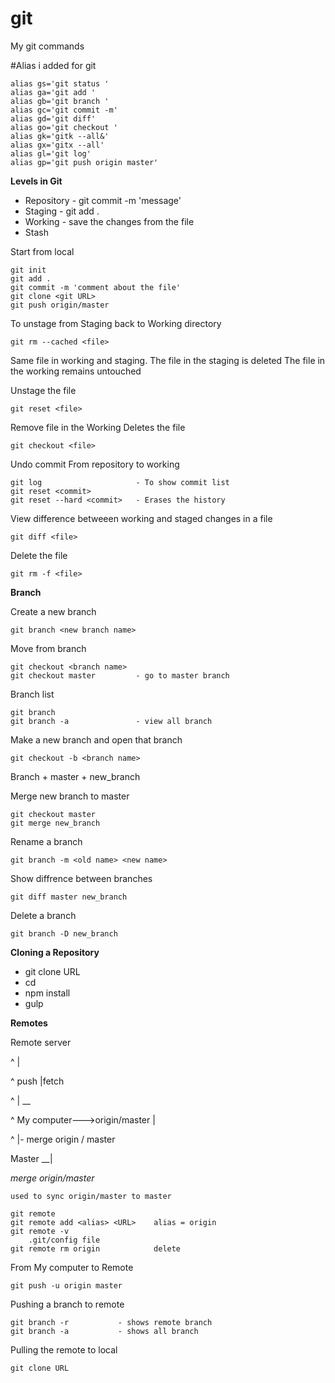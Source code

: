# git
My git commands

#Alias i added for git

    alias gs='git status '
    alias ga='git add '
    alias gb='git branch '
    alias gc='git commit -m'
    alias gd='git diff'
    alias go='git checkout '
    alias gk='gitk --all&'
    alias gx='gitx --all'
    alias gl='git log'
    alias gp='git push origin master'

**Levels in Git**

+ Repository        - git commit -m 'message'
+ Staging           - git add .
+ Working           - save the changes from the file
+ Stash

Start from local

    git init
    git add . 
    git commit -m 'comment about the file'
    git clone <git URL>
    git push origin/master

To unstage from Staging back to Working directory

    git rm --cached <file>

Same file in working and staging. 
The file in the staging is deleted
The file in the working remains untouched

Unstage the file

    git reset <file>

Remove file in the Working
Deletes the file 
    
    git checkout <file>

Undo commit
From repository to working

    git log                     - To show commit list
    git reset <commit>
    git reset --hard <commit>   - Erases the history

View difference betweeen working and staged changes in a file

    git diff <file>

Delete the file

    git rm -f <file>

**Branch**

Create a new branch

    git branch <new branch name>

Move from branch

    git checkout <branch name>
    git checkout master         - go to master branch

Branch list

    git branch
    git branch -a               - view all branch

Make a new branch and open that branch

    git checkout -b <branch name>

Branch
    + master
    + new_branch

Merge new branch to master

    git checkout master
    git merge new_branch

Rename a branch

    git branch -m <old name> <new name>

Show diffrence between branches

    git diff master new_branch

Delete a branch 

    git branch -D new_branch

**Cloning a Repository**

   + git clone URL
   + cd <repository>
   + npm install
   + gulp

**Remotes**

Remote server

^      |

^ push |fetch

^      |                       __

^ My computer--->origin/master   |

^                                |- merge origin / master

Master                         __|

*merge origin/master*

    used to sync origin/master to master

    git remote
    git remote add <alias> <URL>    alias = origin
    git remote -v
        .git/config file
    git remote rm origin            delete

From My computer to Remote

    git push -u origin master

Pushing a branch to remote
    
    git branch -r           - shows remote branch
    git branch -a           - shows all branch

Pulling the remote to local

    git clone URL

